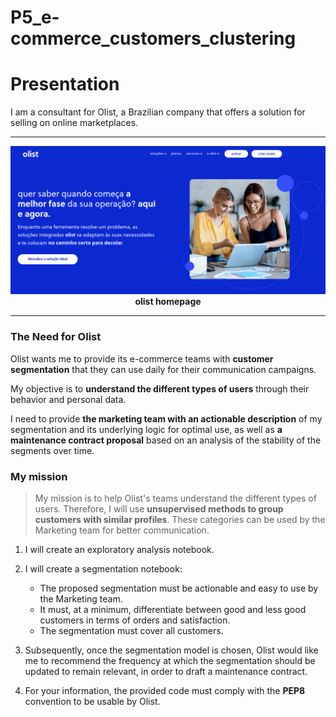 # P5_e-commerce_customers_clustering



# <a name="C1">Presentation</a>

I am a consultant for Olist, a Brazilian company that offers a solution for selling on online marketplaces.
***

<center>
<img src="pictures/olist_homepage.png" width="800" alt="olist_homepage.png"  />
<strong> olist homepage </strong>
</center>

***
### The Need for Olist

Olist wants me to provide its e-commerce teams with __customer segmentation__ that they can use daily for their communication campaigns.

My objective is to __understand the different types of users__ through their behavior and personal data.

I need to provide __the marketing team with an actionable description__ of my segmentation and its underlying logic for optimal use, as well as __a maintenance contract proposal__ based on an analysis of the stability of the segments over time.


### My mission

> My mission is to help Olist's teams understand the different types of users. Therefore, I will use __unsupervised methods to group customers with similar profiles__. These categories can be used by the Marketing team for better communication.


1. I will create an exploratory analysis notebook.
   
1. I will create a segmentation notebook:

   - The proposed segmentation must be actionable and easy to use by the Marketing team.
   - It must, at a minimum, differentiate between good and less good customers in terms of orders and satisfaction.
   - The segmentation must cover all customers.
   
1. Subsequently, once the segmentation model is chosen, Olist would like me to recommend the frequency at which the segmentation should be updated to remain relevant, in order to draft a maintenance contract.
   
1. For your information, the provided code must comply with the __PEP8__ convention to be usable by Olist.
